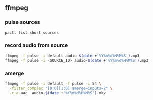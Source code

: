 ## ffmpeg

### pulse sources

```bash
pactl list short sources
```

### record audio from source

```bash
ffmpeg -f pulse -i default audio-$(date +'%Y%m%d%H%M%S').mp3
ffmpeg -f pulse -i <SOURCE_ID> audio-$(date +'%Y%m%d%H%M%S').mp3
```

### amerge

```bash
ffmpeg -f pulse -i default -f pulse -i 54 \
  -filter_complex "[0:0][1:0] amerge=inputs=2" \
  -c:a aac  audio-$(date +'%Y%m%d%H%M%S').mkv
```
